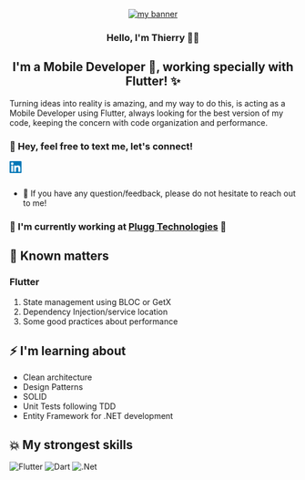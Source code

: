<p align="center">
  <a href="https://github.com/thierryoliveira" target="_blank" rel="noreferrer"><img src="https://user-images.githubusercontent.com/38249050/160201144-227e129a-8810-4ccb-b8e5-9b61bbbf2dee.png" alt="my banner"></a>
</p>
<h3 align="center">
  Hello, I'm Thierry 👋🏼️
</h3>
<h2 align="center">
I'm a Mobile Developer 📱️, working specially with Flutter! ✨
</h2> 

Turning ideas into reality is amazing, and my way to do this, is acting as a Mobile Developer using Flutter, always looking for the best version of my code, keeping the concern with code organization and performance.

### 🤝 Hey, feel free to text me, let's connect!
<a href="https://www.linkedin.com/in/thierry-oliveira/"><img align="left" src="https://raw.githubusercontent.com/thierryoliveira/thierryoliveira/main/images/linkedin.svg" alt="Thierry Oliveira | LinkedIn" width="21px"/></a>  
<br/>
- 💬 If you have any question/feedback, please do not hesitate to reach out to me!

### 🏢️ I'm currently working at [Plugg Technologies](https://plugg.tech/) 💙  

## 🎯 Known matters
### Flutter
 1. State management using BLOC or GetX
 2. Dependency Injection/service location
 3. Some good practices about performance

## ⚡ I'm learning about

- Clean architecture
- Design Patterns
- SOLID
- Unit Tests following TDD
- Entity Framework for .NET development

## 💥️ My strongest skills

![Flutter](https://img.shields.io/badge/Flutter-%2302569B.svg?style=for-the-badge&logo=Flutter&logoColor=white)
![Dart](https://img.shields.io/badge/dart-%230175C2.svg?style=for-the-badge&logo=dart&logoColor=white)
![.Net](https://img.shields.io/badge/.NET-5C2D91?style=for-the-badge&logo=.net&logoColor=white)
